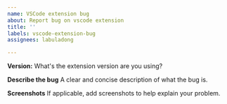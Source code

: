 ```yaml
---
name: VSCode extension bug
about: Report bug on vscode extension
title: ''
labels: vscode-extension-bug
assignees: labuladong

---
```


**Version:**
What's the extension version are you using?

**Describe the bug**
A clear and concise description of what the bug is.

**Screenshots**
If applicable, add screenshots to help explain your problem.
